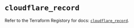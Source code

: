 # `cloudflare_record`

Refer to the Terraform Registory for docs: [`cloudflare_record`](https://registry.terraform.io/providers/cloudflare/cloudflare/4.10.0/docs/resources/record).
